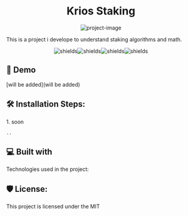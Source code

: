 <h1 align="center" id="title">Krios Staking</h1>

<p align="center"><img src="https://socialify.git.ci/avcisec/Krios-staking-protocol/image?description=1&amp;forks=1&amp;issues=1&amp;language=1&amp;name=1&amp;owner=1&amp;pulls=1&amp;stargazers=1&amp;theme=Light" alt="project-image"></p>

<p id="description">This is a project i develope to understand staking algorithms and math.</p>

<p align="center"><img src="https://img.shields.io/badge/language-solidity-blue" alt="shields"><img src="https://img.shields.io/badge/getting_started-guide-green" alt="shields"><img src="https://img.shields.io/badge/free_for_non_commercial_use-brightgreen" alt="shields"><img src="https://img.shields.io/badge/Openzeppelin-blue" alt="shields"></p>

<h2>🚀 Demo</h2>

[will be added](will be added)

<h2>🛠️ Installation Steps:</h2>

<p>1. soon</p>

```
..
```

  
  
<h2>💻 Built with</h2>

Technologies used in the project:

<h2>🛡️ License:</h2>

This project is licensed under the MIT
